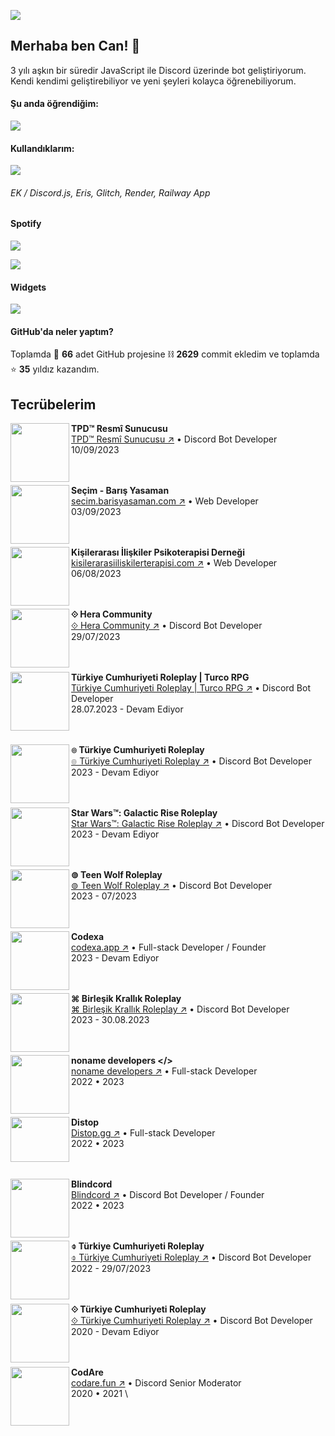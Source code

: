 ![](https://komarev.com/ghpvc/?username=chimpdev)<br>

## Merhaba ben Can! 👋
3 yılı aşkın bir süredir JavaScript ile Discord üzerinde bot geliştiriyorum.<br>
Kendi kendimi geliştirebiliyor ve yeni şeyleri kolayca öğrenebiliyorum. 

#### Şu anda öğrendiğim:
<img src='https://skillicons.dev/icons?i=py,mysql,next'/>

#### Kullandıklarım:
<img src='https://skillicons.dev/icons?i=js,nodejs,express,html,css,tailwind,vscode,mongodb,sqlite,heroku,vercel'/>
<h6>EK / Discord.js, Eris, Glitch, Render, Railway App</h6>

#### Spotify
![](https://spotify-github-profile.vercel.app/api/view.svg?uid=u8dj98w8u9ckpmsnfplfjtp22&cover_image=true&theme=natemoo-re&show_offline=true&background_color=000000&interchange=false&bar_color=1ED760&bar_color_cover=false) 

![](https://spotify-recently-played-readme.vercel.app/api?user=u8dj98w8u9ckpmsnfplfjtp22)

#### Widgets
![](https://github-readme-stats.vercel.app/api/top-langs/?username=chimpdev&layout=compact&theme=dark&hide_border=true&custom_title=En%20%C3%87ok%20Kullan%C4%B1lan%20Diller&card_width=400)

#### GitHub'da neler yaptım?
Toplamda 📁 **66** adet GitHub projesine ⛓ **2629** commit ekledim ve toplamda ⭐ **35** yıldız kazandım.
<br/>

## Tecrübelerim
[<img align="left" height="94px" width="94px" src="https://i.imgur.com/A4wSU2N.png"/>](https://discord.gg/wjCaTpscfS)

**TPD™ Resmî Sunucusu** \
[TPD™ Resmî Sunucusu ↗︎](https://discord.gg/wjCaTpscfS) • Discord Bot Developer \
10/09/2023 \
<br/><br/>

[<img align="left" height="94px" width="94px" src="https://i.imgur.com/BWoVbVa.png"/>](https://secim.barisyasaman.com)

**Seçim - Barış Yasaman** \
[secim.barisyasaman.com ↗︎](https://secim.barisyasaman.com) • Web Developer \
03/09/2023 \
<br/><br/>

[<img align="left" height="94px" width="94px" src="https://i.imgur.com/LnUGGvE.png"/>](https://kisilerarasiiliskilerterapisi.com)

**Kişilerarası İlişkiler Psikoterapisi Derneği** \
[kisilerarasiiliskilerterapisi.com ↗︎](https://kisilerarasiiliskilerterapisi.com) • Web Developer \
06/08/2023 \
<br/><br/>

[<img align="left" height="94px" width="94px" src="https://i.imgur.com/h4H8ZJu.png"/>](https://discord.gg/heracommunity)

**⟐ Hera Community** \
[⟐ Hera Community ↗︎](https://discord.gg/heracommunity) • Discord Bot Developer \
29/07/2023 \
<br/><br/>

[<img align="left" height="94px" width="94px" src="https://cdn.discordapp.com/icons/1054115480396369951/69f2c248060d854ee383be25eb6a1a32.png"/>](https://discord.gg/hrmShbk7WC)

**Türkiye Cumhuriyeti Roleplay | Turco RPG** \
[Türkiye Cumhuriyeti Roleplay | Turco RPG ↗︎](https://discord.gg/hrmShbk7WC) • Discord Bot Developer \
28.07.2023 - Devam Ediyor \
<br/><br/>

[<img align="left" height="94px" width="94px" src="https://cdn.discordapp.com/icons/1120034775663657013/a_bbfea6a03c26ba765e9d96bab12f3735.png"/>](https://discord.gg/kYZE4fxhqq)

**๏ Türkiye Cumhuriyeti Roleplay** \
[๏ Türkiye Cumhuriyeti Roleplay ↗︎](https://discord.gg/ctqhVp5eyv) • Discord Bot Developer \
2023 - Devam Ediyor \
<br/><br/>

[<img align="left" height="94px" width="94px" src="https://cdn.discordapp.com/icons/1094312785556545647/a_92cbf2209f15b242cd67a622c46395f2.png"/>](https://discord.gg/ctqhVp5eyv)

**Star Wars™: Galactic Rise Roleplay** \
[Star Wars™: Galactic Rise Roleplay ↗︎](https://discord.gg/ctqhVp5eyv) • Discord Bot Developer \
2023 - Devam Ediyor \
<br/><br/>

[<img align="left" height="94px" width="94px" src="https://cdn.discordapp.com/icons/1076438920008581150/a_c80a5084531540456e8c3f660a22c076.png"/>](https://discord.gg/twrp)

**⊚ Teen Wolf Roleplay** \
[⊚ Teen Wolf Roleplay ↗︎](https://discord.gg/twrp) • Discord Bot Developer \
2023 - 07/2023 \
<br/><br/>

[<img align="left" height="94px" width="94px" src="https://cdn.discordapp.com/icons/1077101686268629052/19b757c5cd443b5bfc4da38dd56cfd1d.png"/>](https://discord.gg/gtHXyNTZ9d)

**Codexa** \
[codexa.app ↗︎](https://codexa.app) • Full-stack Developer / Founder \
2023 - Devam Ediyor \
<br/><br/>

[<img align="left" height="94px" width="94px" src="https://cdn.discordapp.com/icons/1061652868337254561/a_ed03c07a55a9a3ed53608038bc501ed0.png"/>](https://discord.gg/NugXr5VX7r)

**⌘ Birleşik Krallık Roleplay** \
[⌘ Birleşik Krallık Roleplay ↗︎](https://discord.gg/NugXr5VX7r) • Discord Bot Developer \
2023 - 30.08.2023 \
<br/><br/>

[<img align="left" height="94px" width="94px" src="https://cdn.discordapp.com/icons/989170929865211904/0272a7571210a5a8452f261ca9fc7932.png"/>](https://discord.gg/nonamedevelopers)

**noname developers </>**  \
[noname developers ↗︎](https://discord.gg/nonamedevelopers) • Full-stack Developer \
2022 • 2023 \
<br/><br/>

[<img align="left" height="72px" width="94px" src="https://dcturkiye.com/data/XenGenTr/xengentr_resimlikonular/7084.jpg"/>](https://distop.gg)

**Distop** \
[Distop.gg ↗︎](https://distop.gg) • Full-stack Developer \
2022 • 2023 \
<br/><br/>

[<img align="left" height="94px" width="94px" src="https://cdn.discordapp.com/icons/1025757094583996436/4f73e476c97f545826bb23c788685ef8.png"/>](https://discord.gg/blindcord)

**Blindcord** \
[Blindcord ↗︎](https://discord.gg/blindcord) • Discord Bot Developer / Founder \
2022 • 2023 \
<br/><br/>

[<img align="left" height="94px" width="94px" src="https://cdn.discordapp.com/icons/929071610986659880/a_05b49f5969b379d04048a4baf2ded063.png"/>](https://discord.gg/tcrp)

**⌽ Türkiye Cumhuriyeti Roleplay** \
[⌽ Türkiye Cumhuriyeti Roleplay ↗︎](https://discord.gg/tcrp) • Discord Bot Developer \
2022 - 29/07/2023 \
<br/><br/>

[<img align="left" height="94px" width="94px" src="https://cdn.discordapp.com/icons/652564225130233867/a_ffdd29649677f5fcc7ce5bd9d77f39b4.png"/>](https://discord.gg/trrp)

**⟐ Türkiye Cumhuriyeti Roleplay** \
[⟐ Türkiye Cumhuriyeti Roleplay ↗︎](https://discord.gg/trrp) • Discord Bot Developer \
2020 - Devam Ediyor  \
<br/><br/>

[<img align="left" height="94px" width="94px" src="https://cdn.discordapp.com/attachments/715886415296069652/759848282422771732/New_Project_63_7E2F688.png"/>](https://codare.fun)

**CodAre** \
[codare.fun ↗︎](https://codare.fun/) • Discord Senior Moderator \
2020 • 2021 \
